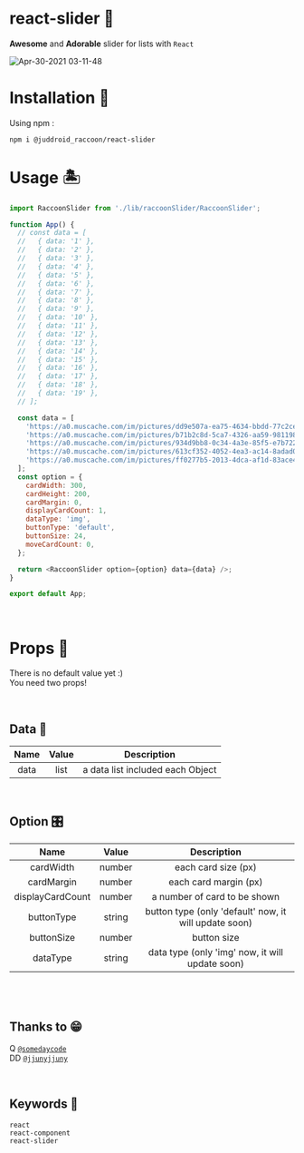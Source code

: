 # react-slider 🐾

**Awesome** and **Adorable** slider for lists with `React`

![Apr-30-2021 03-11-48](https://user-images.githubusercontent.com/70361152/116598658-0e7e9d00-a962-11eb-9e77-36655ff6295c.gif)

# Installation 🚀

Using npm :

```zsh
npm i @juddroid_raccoon/react-slider
```

# Usage 🏝

```js
import RaccoonSlider from './lib/raccoonSlider/RaccoonSlider';

function App() {
  // const data = [
  //   { data: '1' },
  //   { data: '2' },
  //   { data: '3' },
  //   { data: '4' },
  //   { data: '5' },
  //   { data: '6' },
  //   { data: '7' },
  //   { data: '8' },
  //   { data: '9' },
  //   { data: '10' },
  //   { data: '11' },
  //   { data: '12' },
  //   { data: '13' },
  //   { data: '14' },
  //   { data: '15' },
  //   { data: '16' },
  //   { data: '17' },
  //   { data: '18' },
  //   { data: '19' },
  // ];

  const data = [
    'https://a0.muscache.com/im/pictures/dd9e507a-ea75-4634-bbdd-77c2ceb9adbf.jpg?im_w=1200',
    'https://a0.muscache.com/im/pictures/b71b2c8d-5ca7-4326-aa59-9811985f7320.jpg?im_w=720',
    'https://a0.muscache.com/im/pictures/934d9bb8-0c34-4a3e-85f5-e7b722855b00.jpg?im_w=720',
    'https://a0.muscache.com/im/pictures/613cf352-4052-4ea3-ac14-8adad0836adb.jpg?im_w=720',
    'https://a0.muscache.com/im/pictures/ff0277b5-2013-4dca-af1d-83ace4ee875a.jpg?im_w=720',
  ];
  const option = {
    cardWidth: 300,
    cardHeight: 200,
    cardMargin: 0,
    displayCardCount: 1,
    dataType: 'img',
    buttonType: 'default',
    buttonSize: 24,
    moveCardCount: 0,
  };

  return <RaccoonSlider option={option} data={data} />;
}

export default App;

```

<br />

# Props 🎹

There is no default value yet :)  
You need two props!

<br />

## Data 💾

| Name | Value |           Description            |
| :--: | :---: | :------------------------------: |
| data | list  | a data list included each Object |

<br />  
  
## Option 🎛

|       Name       | Value  |                      Description                      |
| :--------------: | :----: | :---------------------------------------------------: |
|    cardWidth     | number |                  each card size (px)                  |
|    cardMargin    | number |                 each card margin (px)                 |
| displayCardCount | number |             a number of card to be shown              |
|    buttonType    | string | button type (only 'default' now, it will update soon) |
|    buttonSize    | number |                      button size                      |
|     dataType     | string |    data type (only 'img' now, it will update soon)    |

## <br />

## Thanks to 😁

Q [`@somedaycode`](https://somedaycode.github.io/)  
DD [`@jjunyjjuny`](https://www.npmjs.com/package/@jjunyjjuny/react-carousel)

<br />

## Keywords 🍖

`react`  
`react-component`  
`react-slider`
